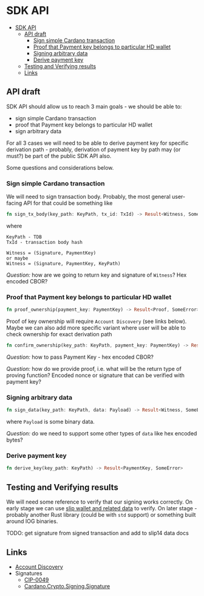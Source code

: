 # SDK API

- [SDK API](#sdk-api)
  - [API draft](#api-draft)
    - [Sign simple Cardano transaction](#sign-simple-cardano-transaction)
    - [Proof that Payment key belongs to particular HD wallet](#proof-that-payment-key-belongs-to-particular-hd-wallet)
    - [Signing arbitrary data](#signing-arbitrary-data)
    - [Derive payment key](#derive-payment-key)
  - [Testing and Verifying results](#testing-and-verifying-results)
  - [Links](#links)

## API draft

SDK API should allow us to reach 3 main goals - we should be able to:

- sign simple Cardano transaction
- proof that Payment key belongs to particular HD wallet
- sign arbitrary data

For all 3 cases we will need to be able to derive payment key for specific derivation path - probably, derivation of payment key by path may (or must?) be part of the public SDK API also.

Some questions and considerations below.

### Sign simple Cardano transaction

We will need to sign transaction body. Probably, the most general user-facing API for that could be something like

```rust
fn sign_tx_body(key_path: KeyPath, tx_id: TxId) -> Result<Witness, SomeError>
```

where

```
KeyPath - TDB
TxId - transaction body hash

Witness = (Signature, PaymentKey)
or maybe
Witness = (Signature, PaymentKey, KeyPath)
```

*Question:* how are we going to return key and signature of `Witness`? Hex encoded CBOR?

### Proof that Payment key belongs to particular HD wallet

```rust
fn proof_ownership(payment_key: PaymentKey) -> Result<Proof, SomeError>
```

Proof of key ownership will require `Account Discovery` (see links below). Maybe we can also add more specific variant where user will be able to check ownership for exact derivation path

```rust
fn confirm_ownership(key_path: KeyPath, payment_key: PaymentKey) -> Result<Proof, SomeError>
```

*Question:* how to pass Payment Key - hex encoded CBOR?

*Question:* how do we provide proof, i.e. what will be the return type of proving function? Encoded nonce or signature that can be verified with payment key?

### Signing arbitrary data

```rust
fn sign_data(key_path: KeyPath, data: Payload) -> Result<Witness, SomeError>
```
where `Payload` is some binary data.

*Question:* do we need to support some other types of `data` like hex encoded bytes?

### Derive payment key

```rust
fn derive_key(key_path: KeyPath) -> Result<PaymentKey, SomeError>
```

## Testing and Verifying results

We will need some reference to verify that our signing works correctly. On early stage we can use [slip wallet and related data](./slip14-data/) to verify. On later stage - probably another Rust library (could be with `std` support) or something built around IOG binaries.

TODO: get signature from signed transaction and add to slip14 data docs

## Links

- [Account Discovery](https://input-output-hk.github.io/cardano-wallet/concepts/hierarchical-deterministic-wallets)
- Signatures
  - [CIP-0049](https://developers.cardano.org/docs/governance/cardano-improvement-proposals/cip-0049/)
  - [Cardano.Crypto.Signing.Signature](https://input-output-hk.github.io/ouroboros-network/cardano-crypto-wrapper/Cardano-Crypto-Signing-Signature.html)
